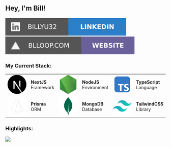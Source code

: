 <h2> Hey, I'm Bill!</h2>

[![linkedin](assets/linkedin.svg)](https://linkedin.com/in/billyu32)
[![website](assets/website.svg)](https://blloop.com)

### My Current Stack:
<table>
  <tr>
    <td><a href="#" style="pointer-events: none;">
      <img src="assets/nextjs.png" width="60px" height="60px" href="#">
    </a></td>
    <td><b>NextJS</b><br>Framework</td>
    <td><a href="#" style="pointer-events: none;">
      <img src="assets/nodejs.png" width="60px" height="60px" href="#">
    </a></td>
    <td><b>NodeJS</b><br>Environment</td>
    <td><a href="#" style="pointer-events: none;">
      <img src="assets/typescript.png" width="60px" height="60px" href="#">
    </a></td>
    <td><b>TypeScript</b><br>Language</td>
  </tr>
  <tr>
    <td><a href="#" style="pointer-events: none;">
      <img src="assets/prisma.png" width="60px" height="60px" href="#">
    </a></td>
    <td><b>Prisma</b><br>ORM</td>
    <td><a href="#" style="pointer-events: none;">
      <img src="assets/mongodb.png" width="60px" height="60px" href="#">
    </a></td>
    <td><b>MongoDB</b><br>Database</td>
    <td><a href="#" style="pointer-events: none;">
      <img src="assets/tailwind.png" width="60px" height="60px" href="#">
    </a></td>
    <td><b>TailwindCSS</b><br>Library</td>
  </tr>
</table>

### Highlights:
<a href="#" style="pointer-events: none;"><img src="http://github-readme-streak-stats.herokuapp.com?user=blloop&theme=onedark-duo"/></a>
